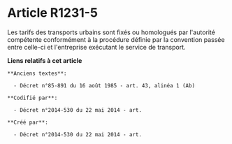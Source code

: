 # Article R1231-5

Les tarifs des transports urbains sont fixés ou homologués par l'autorité compétente conformément à la procédure définie par
la convention passée entre celle-ci et l'entreprise exécutant le service de transport.

**Liens relatifs à cet article**

	**Anciens textes**:

	  - Décret n°85-891 du 16 août 1985 - art. 43, alinéa 1 (Ab)

	**Codifié par**:

	  - Décret n°2014-530 du 22 mai 2014 - art.

	**Créé par**:

	  - Décret n°2014-530 du 22 mai 2014 - art.
